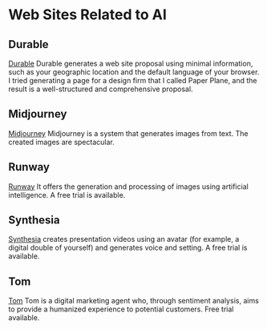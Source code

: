 # Web Sites Related to AI

## Durable

[Durable](https://durable.co) Durable generates a web site proposal using minimal information, such as your geographic location and the default language of your browser. I tried generating a page for a design firm that I called Paper Plane, and the result is a well-structured and comprehensive proposal.

## Midjourney

[Midjourney](https://www.midjourney.com) Midjourney is a system that generates images from text. The created images are spectacular.

## Runway

[Runway](https://runwayml.com) It offers the generation and processing of images using artificial intelligence. A free trial is available.

## Synthesia

[Synthesia](https://www.syntesia.io) creates presentation videos using an avatar (for example, a digital double of yourself) and generates voice and setting. A free trial is available.

## Tom

[Tom](https://tom.com.au) Tom is a digital marketing agent who, through sentiment analysis, aims to provide a humanized experience to potential customers. 
Free trial available.